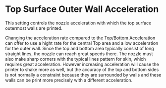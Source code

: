 Top Surface Outer Wall Acceleration
====
This setting controls the nozzle acceleration with which the top surface outermost walls are printed.

Changing the acceleration rate compared to the [Top/Bottom Acceleration](acceleration_topbottom.md) can offer to use a hight rate for the central Top area and a low acceleration for the outer wall. Since the top and bottom area typically consist of long straight lines, the nozzle can reach great speeds there. The nozzle must also make sharp corners with the typical lines pattern for skin, which requires great acceleration. However increasing acceleration will cause the printer to shake more as well, but the accuracy of the top and bottom sides is not normally a constraint because they are surrounded by walls and these walls can be print more precisely with a different acceleration.